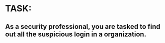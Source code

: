 # TASK:

## As a security professional, you are tasked to find out all the suspicious login in a organization. 
